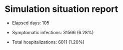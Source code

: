 # Simulation situation report

* Elapsed days: 105

* Symptomatic infections: 31566 (6.28%)

* Total hospitalizations: 6011 (1.20%)

